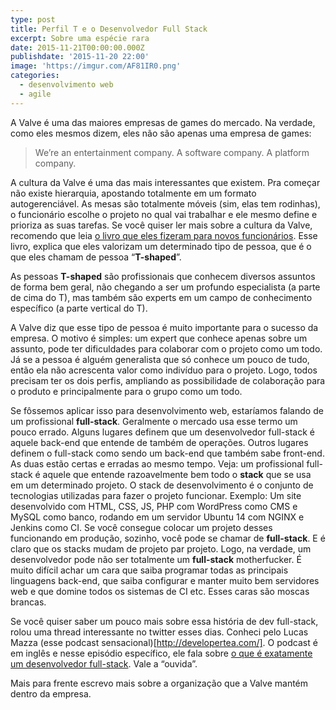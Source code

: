```yaml
---
type: post
title: Perfil T e o Desenvolvedor Full Stack
excerpt: Sobre uma espécie rara
date: 2015-11-21T00:00:00.000Z
publishdate: '2015-11-20 22:00'
image: 'https://imgur.com/AF81IR0.png'
categories:
  - desenvolvimento web
  - agile
---
```


A Valve é uma das maiores empresas de games do mercado. Na verdade, como eles mesmos dizem, eles não são apenas uma empresa de games:

> We’re an entertainment company. A software company. A platform company.

A cultura da Valve é uma das mais interessantes que existem. Pra começar não existe hierarquia, apostando totalmente em um formato autogerenciável. As mesas são totalmente móveis (sim, elas tem rodinhas), o funcionário escolhe o projeto no qual vai trabalhar e ele mesmo define e prioriza as suas tarefas. Se você quiser ler mais sobre a cultura da Valve, recomendo que leia [o livro que eles fizeram para novos funcionários](http://www.valvesoftware.com/company/Valve_Handbook_LowRes.pdf). Esse livro, explica que eles valorizam um determinado tipo de pessoa, que é o que eles chamam de pessoa “**T-shaped**”.

As pessoas **T-shaped** são profissionais que conhecem diversos assuntos de forma bem geral, não chegando a ser um profundo especialista (a parte de cima do T), mas também são experts em um campo de conhecimento específico (a parte vertical do T).

A Valve diz que esse tipo de pessoa é muito importante para o sucesso da empresa. O motivo é simples: um expert que conhece apenas sobre um assunto, pode ter dificuldades para colaborar com o projeto como um todo. Já se a pessoa é alguém generalista que só conhece um pouco de tudo, então ela não acrescenta valor como indivíduo para o projeto. Logo, todos precisam ter os dois perfis, ampliando as possibilidade de colaboração para o produto e principalmente para o grupo como um todo.

Se fôssemos aplicar isso para desenvolvimento web, estaríamos falando de um profissional **full-stack**. Geralmente o mercado usa esse termo um pouco errado. Alguns lugares definem que um desenvolvedor full-stack é aquele back-end que entende de também de operações. Outros lugares definem o full-stack como sendo um back-end que também sabe front-end. As duas estão certas e erradas ao mesmo tempo. Veja: um profissional full-stack é aquele que entende razoavelmente bem todo o **stack** que se usa em um determinado projeto. O stack de desenvolvimento é o conjunto de tecnologias utilizadas para fazer o projeto funcionar. Exemplo: Um site desenvolvido com HTML, CSS, JS, PHP com WordPress como CMS e MySQL como banco, rodando em um servidor Ubuntu 14 com NGINX e Jenkins como CI. Se você consegue colocar um projeto desses funcionando em produção, sozinho, você pode se chamar de **full-stack**. E é claro que os stacks mudam de projeto par projeto. Logo, na verdade, um desenvolvedor pode não ser totalmente um **full-stack** motherfucker. É muito difícil achar um cara que saiba programar todas as principais linguagens back-end, que saiba configurar e manter muito bem servidores web e que domine todos os sistemas de CI etc. Esses caras são moscas brancas.

Se você quiser saber um pouco mais sobre essa história de dev full-stack, rolou uma thread interessante no twitter esses dias. Conheci pelo Lucas Mazza (esse podcast sensacional)[http://developertea.com/]. O podcast é em inglês e nesse episódio específico, ele fala sobre [o que é exatamente um desenvolvedor full-stack](http://developertea.com/episodes/9281). Vale a “ouvida”.

Mais para frente escrevo mais sobre a organização que a Valve mantém dentro da empresa.
